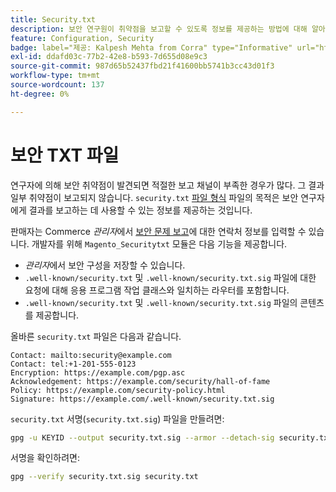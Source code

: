 ```yaml
---
title: Security.txt
description: 보안 연구원이 취약점을 보고할 수 있도록 정보를 제공하는 방법에 대해 알아봅니다.
feature: Configuration, Security
badge: label="제공: Kalpesh Mehta from Corra" type="Informative" url="https://solutionpartners.adobe.com/s/directory/detail/corra" tooltip="칼페시 메타"
exl-id: ddafd03c-77b2-42e8-b593-7d655d08e9c3
source-git-commit: 987d65b52437fbd21f41600bb5741b3cc43d01f3
workflow-type: tm+mt
source-wordcount: 137
ht-degree: 0%

---
```


# 보안 TXT 파일

연구자에 의해 보안 취약점이 발견되면 적절한 보고 채널이 부족한 경우가 많다. 그 결과 일부 취약점이 보고되지 않습니다. `security.txt` [파일 형식](https://datatracker.ietf.org/doc/html/draft-foudil-securitytxt-09) 파일의 목적은 보안 연구자에게 결과를 보고하는 데 사용할 수 있는 정보를 제공하는 것입니다.

판매자는 Commerce _관리자_&#x200B;에서 [보안 문제 보고](https://experienceleague.adobe.com/en/docs/commerce-admin/systems/security/security-issue-reporting)에 대한 연락처 정보를 입력할 수 있습니다. 개발자를 위해 `Magento_Securitytxt` 모듈은 다음 기능을 제공합니다.

- _관리자_&#x200B;에서 보안 구성을 저장할 수 있습니다.
- `.well-known/security.txt` 및 `.well-known/security.txt.sig` 파일에 대한 요청에 대해 응용 프로그램 작업 클래스와 일치하는 라우터를 포함합니다.
- `.well-known/security.txt` 및 `.well-known/security.txt.sig` 파일의 콘텐츠를 제공합니다.

올바른 `security.txt` 파일은 다음과 같습니다.

```text
Contact: mailto:security@example.com
Contact: tel:+1-201-555-0123
Encryption: https://example.com/pgp.asc
Acknowledgement: https://example.com/security/hall-of-fame
Policy: https://example.com/security-policy.html
Signature: https://example.com/.well-known/security.txt.sig
```

`security.txt` 서명(`security.txt.sig`) 파일을 만들려면:

```bash
gpg -u KEYID --output security.txt.sig --armor --detach-sig security.txt
```

서명을 확인하려면:

```bash
gpg --verify security.txt.sig security.txt
```
